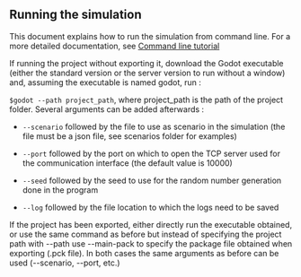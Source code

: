 ## Running the simulation

This document explains how to run the simulation from command line. For a more detailed documentation, see [Command line tutorial](https://docs.godotengine.org/en/stable/getting_started/editor/command_line_tutorial.html)

If running the project without exporting it, download the Godot executable (either the standard version or the server version to run without a window) and, assuming the executable is named godot, run :

`$godot --path project_path`, where project_path is the path of the project folder. Several arguments can be added afterwards :

- `--scenario` followed by the file to use as scenario in the simulation (the file must be a json file, see scenarios folder for examples)

- `--port` followed by the port on which to open the TCP server used for the communication interface (the default value is 10000)
 
- `--seed` followed by the seed to use for the random number generation done in the program

- `--log` followed by the file location to which the logs need to be saved

If the project has been exported, either directly run the executable obtained, or use the same command as before but instead of specifying the project path with --path use --main-pack to specify the package file obtained when exporting (.pck file). In both cases the same arguments as before can be used (--scenario, --port, etc.)
